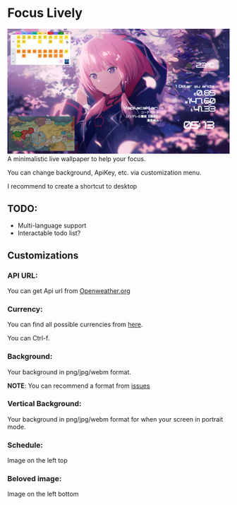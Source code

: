 # Focus Lively

![Preview thumbnail](thumbnail.png)
A minimalistic live wallpaper to help your focus.

You can change background, ApiKey, etc. via customization menu.

I recommend to create a shortcut to desktop

## TODO:

- Multi-language support
- Interactable todo list?

## Customizations

### API URL:

You can get Api url from [Openweather.org](https://openweathermap.org/)

### Currency:

You can find all possible currencies from [here](https://cdn.jsdelivr.net/npm/@fawazahmed0/currency-api@latest/v1/currencies.json).

You can Ctrl-f.

### Background:

Your background in png/jpg/webm format.

**NOTE**: You can recommend a format from [issues](https://github.com/Tarik366/focus-lively/issues)

### Vertical Background:

Your background in png/jpg/webm format for when your screen in portrait mode.

### Schedule:

Image on the left top

### Beloved image:

Image on the left bottom
